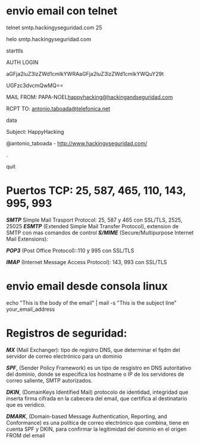 # envio email con telnet

telnet smtp.hackingyseguridad.com 25

helo smtp.hackingyseguridad.com

starttls 

AUTH LOGIN

aGFja2luZ3lzZWd1cmlkYWRAaGFja2luZ3lzZWd1cmlkYWQuY29t

UGFzc3dvcmQwMQ==

MAIL FROM: PAPA-NOEL<happyhacking@hackingandseguridad.com> 

RCPT TO: antonio.taboada@telefonica.net

data

Subject: HappyHacking

@antonio_taboada  - http://www.hackingyseguridad.com/ 

.

quit

# Puertos TCP:  25, 587, 465, 110, 143, 995, 993

***SMTP*** Simple Mail Trasport Protocol: 25, 587 y 465 con SSL/TLS, 2525, 25025 
***ESMTP*** (Extended Simple Mail Transfer Protocol), extension de SMTP con mas comandos de control
***S/MIME*** (Secure/Multipurpose Internet Mail Extensions): 

***POP3*** (Post Office Protocol)::110 y 995 con SSL/TLS

***IMAP***  (Internet Message Access Protocol): 143, 993 con SSL/TLS

# envio email desde consola linux

echo "This is the body of the email" | mail -s "This is the subject line" your_email_address

# Registros de seguridad:

***MX*** (Mail Exchanger): tipo de registro DNS, que determinar el fqdm del servidor de correo electrónico para un dominio

***SPF***, (Sender Policy Framework) es un tipo de resgistro en DNS autoritativo del dominio, donde se especifica los hostname o IP de los servidores de correo saliente, SMTP autorizados.

***DKIN***, (DomainKeys Identified Mail) protocolo de identidad, integridad que inserta firma cifrada en la cabecera del email, que certifica al destinatario que es veridico.

***DMARK***,  (Domain-based Message Authentication, Reporting, and Conformance) es una política de correo electrónico que combina, tiene en cuenta SPF y DKIN, para confirmar la legitimidad del dominio en el origen FROM del email
